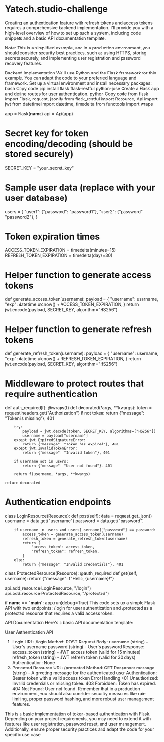 # Yatech.studio-challenge
Creating an authentication feature with refresh tokens and access tokens requires a comprehensive backend implementation. I'll provide you with a high-level overview of how to set up such a system, including code snippets and a basic API documentation template.

Note: This is a simplified example, and in a production environment, you should consider security best practices, such as using HTTPS, storing secrets securely, and implementing user registration and password recovery features.

Backend Implementation
We'll use Python and the Flask framework for this example. You can adapt the code to your preferred language and framework.
Set up a virtual environment and install necessary packages:
bash
Copy code
pip install flask flask-restful python-jose
Create a Flask app and define routes for user authentication.
python
Copy code
from flask import Flask, request, jsonify
from flask_restful import Resource, Api
import jwt
from datetime import datetime, timedelta
from functools import wraps

app = Flask(__name__)
api = Api(app)

# Secret key for token encoding/decoding (should be stored securely)
SECRET_KEY = "your_secret_key"

# Sample user data (replace with your user database)
users = {
    "user1": {"password": "password1"},
    "user2": {"password": "password2"},
}

# Token expiration times
ACCESS_TOKEN_EXPIRATION = timedelta(minutes=15)
REFRESH_TOKEN_EXPIRATION = timedelta(days=30)


# Helper function to generate access tokens
def generate_access_token(username):
    payload = {
        "username": username,
        "exp": datetime.utcnow() + ACCESS_TOKEN_EXPIRATION,
    }
    return jwt.encode(payload, SECRET_KEY, algorithm="HS256")


# Helper function to generate refresh tokens
def generate_refresh_token(username):
    payload = {
        "username": username,
        "exp": datetime.utcnow() + REFRESH_TOKEN_EXPIRATION,
    }
    return jwt.encode(payload, SECRET_KEY, algorithm="HS256")


# Middleware to protect routes that require authentication
def auth_required(f):
    @wraps(f)
    def decorated(*args, **kwargs):
        token = request.headers.get("Authorization")
        if not token:
            return {"message": "Token is missing"}, 401

        try:
            payload = jwt.decode(token, SECRET_KEY, algorithms=["HS256"])
            username = payload["username"]
        except jwt.ExpiredSignatureError:
            return {"message": "Token has expired"}, 401
        except jwt.InvalidTokenError:
            return {"message": "Invalid token"}, 401

        if username not in users:
            return {"message": "User not found"}, 401

        return f(username, *args, **kwargs)

    return decorated


# Authentication endpoints
class LoginResource(Resource):
    def post(self):
        data = request.get_json()
        username = data.get("username")
        password = data.get("password")

        if username in users and users[username]["password"] == password:
            access_token = generate_access_token(username)
            refresh_token = generate_refresh_token(username)
            return {
                "access_token": access_token,
                "refresh_token": refresh_token,
            }
        else:
            return {"message": "Invalid credentials"}, 401


class ProtectedResource(Resource):
    @auth_required
    def get(self, username):
        return {"message": f"Hello, {username}!"}


api.add_resource(LoginResource, "/login")
api.add_resource(ProtectedResource, "/protected")

if __name__ == "__main__":
    app.run(debug=True)
This code sets up a simple Flask API with two endpoints: /login for user authentication and /protected as a protected resource that requires a valid access token.

API Documentation
Here's a basic API documentation template:

User Authentication API
1. Login
URL: /login
Method: POST
Request Body:
username (string) - User's username
password (string) - User's password
Response:
access_token (string) - JWT access token (valid for 15 minutes)
refresh_token (string) - JWT refresh token (valid for 30 days)
Authentication: None
2. Protected Resource
URL: /protected
Method: GET
Response:
message (string) - A greeting message for the authenticated user
Authentication: Bearer token with a valid access token
Error Handling
401 Unauthorized: Invalid credentials or missing token.
403 Forbidden: Token has expired.
404 Not Found: User not found.
Remember that in a production environment, you should also consider security measures like rate limiting, proper password hashing, and more robust user management features.

This is a basic implementation of token-based authentication with Flask. Depending on your project requirements, you may need to extend it with features like user registration, password reset, and user management. Additionally, ensure proper security practices and adapt the code for your specific use case.

